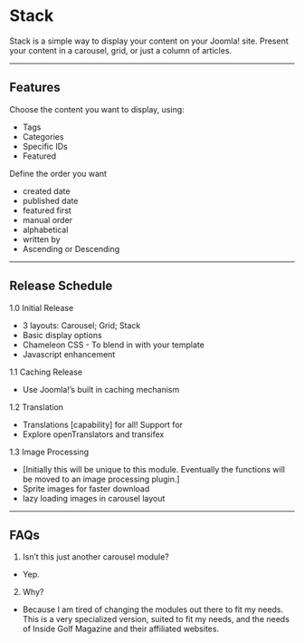 # Stack

Stack is a simple way to display your content on your Joomla! site. Present your content in a carousel, grid, or just a column of articles.

- - -

## Features

Choose the content you want to display, using:
  * Tags
  * Categories
  * Specific IDs
  * Featured

Define the order you want
  * created date
  * published date
  * featured first
  * manual order
  * alphabetical
  * written by
  * Ascending or Descending

- - - 

## Release Schedule

1.0 Initial Release
  * 3 layouts: Carousel; Grid; Stack
  * Basic display options
  * Chameleon CSS - To blend in with your template
  * Javascript enhancement

1.1 Caching Release
  * Use Joomla!’s built in caching mechanism

1.2 Translation
  * Translations [capability] for all! Support for 
  * Explore openTranslators and transifex

1.3 Image Processing
  * [Initially this will be unique to this module. Eventually the functions will be moved to an image processing plugin.]
  * Sprite images for faster download
  * lazy loading images in carousel layout

- - -

## FAQs

1. Isn’t this just another carousel module?
  * Yep.

2. Why?
  * Because I am tired of changing the modules out there to fit my needs. This is a very specialized version, suited to fit my needs, and the needs of Inside Golf Magazine and their affiliated websites.
